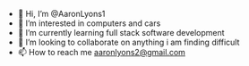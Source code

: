 - 👋 Hi, I’m @AaronLyons1
- 👀 I’m interested in computers and cars 
- 🌱 I’m currently learning full stack software development 
- 💞️ I’m looking to collaborate on anything i am finding difficult
- 📫 How to reach me aaronlyons2@gmail.com

<!---
AaronLyons1/AaronLyons1 is a ✨ special ✨ repository because its `README.md` (this file) appears on your GitHub profile.
You can click the Preview link to take a look at your changes.
--->
